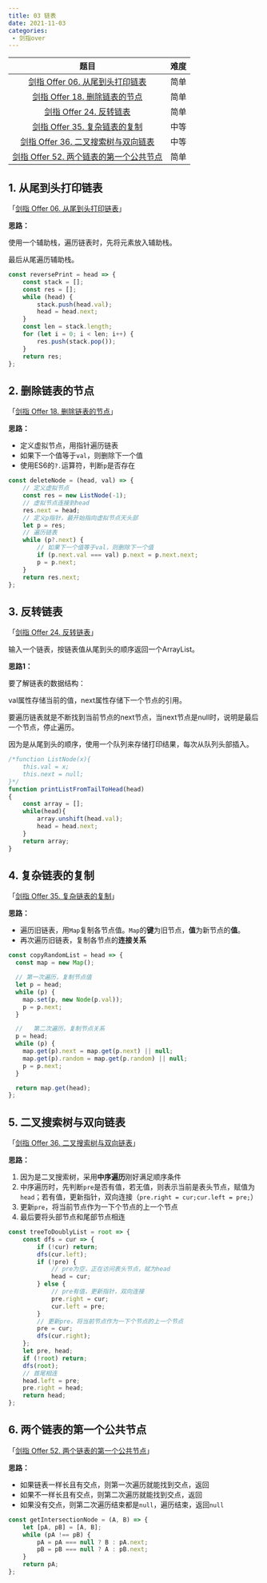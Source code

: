 ```yaml
---
title: 03 链表
date: 2021-11-03
categories: 
 - 剑指over
---
```


|                             题目                             | 难度  |
| :----------------------------------------------------------: | :---: |
| [剑指 Offer 06. 从尾到头打印链表](https://leetcode-cn.com/problems/cong-wei-dao-tou-da-yin-lian-biao-lcof/) | 简单  |
| [剑指 Offer 18. 删除链表的节点](https://leetcode-cn.com/problems/shan-chu-lian-biao-de-jie-dian-lcof/) |  简单     |
| [剑指 Offer 24. 反转链表](https://leetcode-cn.com/problems/fan-zhuan-lian-biao-lcof/) | 简单  |
| [剑指 Offer 35. 复杂链表的复制](https://leetcode-cn.com/problems/fu-za-lian-biao-de-fu-zhi-lcof/) | 中等  |
| [剑指 Offer 36. 二叉搜索树与双向链表](https://leetcode-cn.com/problems/er-cha-sou-suo-shu-yu-shuang-xiang-lian-biao-lcof/) | 中等 |
| [剑指 Offer 52. 两个链表的第一个公共节点](https://leetcode-cn.com/problems/liang-ge-lian-biao-de-di-yi-ge-gong-gong-jie-dian-lcof/) | 简单  |

## 1. 从尾到头打印链表

「[剑指 Offer 06. 从尾到头打印链表](https://leetcode-cn.com/problems/cong-wei-dao-tou-da-yin-lian-biao-lcof/)」

**思路：**

使用一个辅助栈，遍历链表时，先将元素放入辅助栈。

最后从尾遍历辅助栈。


```javascript
const reversePrint = head => {
    const stack = [];
    const res = [];
    while (head) {
        stack.push(head.val);
        head = head.next;
    }
    const len = stack.length;
    for (let i = 0; i < len; i++) {
        res.push(stack.pop());
    }
    return res;
};
```

## 2. 删除链表的节点

「[剑指 Offer 18. 删除链表的节点](https://leetcode-cn.com/problems/shan-chu-lian-biao-de-jie-dian-lcof/)」

**思路：**

- 定义虚拟节点，用指针遍历链表
- 如果下一个值等于`val`，则删除下一个值
- 使用ES6的`?.`运算符，判断`p`是否存在


```javascript
const deleteNode = (head, val) => {
    // 定义虚拟节点
    const res = new ListNode(-1);
    // 虚拟节点连接到head
    res.next = head;
    // 定义p指针，最开始指向虚拟节点天头部
    let p = res;
    // 遍历链表
    while (p?.next) {
        // 如果下一个值等于val，则删除下一个值
        if (p.next.val === val) p.next = p.next.next;
        p = p.next;
    }
    return res.next;
};
```

## 3. 反转链表

「[剑指 Offer 24. 反转链表](https://leetcode-cn.com/problems/fan-zhuan-lian-biao-lcof/)」

输入一个链表，按链表值从尾到头的顺序返回一个ArrayList。

**思路1：**

要了解链表的数据结构：

val属性存储当前的值，next属性存储下一个节点的引用。

要遍历链表就是不断找到当前节点的next节点，当next节点是null时，说明是最后一个节点，停止遍历。

因为是从尾到头的顺序，使用一个队列来存储打印结果，每次从队列头部插入。

```javascript
/*function ListNode(x){
    this.val = x;
    this.next = null;
}*/
function printListFromTailToHead(head)
{
    const array = [];
    while(head){
        array.unshift(head.val);
        head = head.next;
    }
    return array;
}

```



## 4. 复杂链表的复制

「[剑指 Offer 35. 复杂链表的复制](https://leetcode-cn.com/problems/fu-za-lian-biao-de-fu-zhi-lcof/)」

**思路：**

- 遍历旧链表，用`Map`复制各节点值。`Map`的**键**为旧节点，**值**为新节点的**值**。
- 再次遍历旧链表，复制各节点的**连接关系**


```javascript
const copyRandomList = head => {
  const map = new Map();

  // 第一次遍历，复制节点值
  let p = head;
  while (p) {
    map.set(p, new Node(p.val));
    p = p.next;
  }

  //   第二次遍历，复制节点关系
  p = head;
  while (p) {
    map.get(p).next = map.get(p.next) || null;
    map.get(p).random = map.get(p.random) || null;
    p = p.next;
  }

  return map.get(head);
};
```

## 5. 二叉搜索树与双向链表

「[剑指 Offer 36. 二叉搜索树与双向链表](https://leetcode-cn.com/problems/er-cha-sou-suo-shu-yu-shuang-xiang-lian-biao-lcof/)」

**思路：**

1. 因为是二叉搜索树，采用**中序遍历**刚好满足顺序条件
2. 中序遍历时，先判断`pre`是否有值，若无值，则表示当前是表头节点，赋值为`head`；若有值，更新指针，双向连接（`pre.right = cur;cur.left = pre;`）
3. 更新`pre`，将当前节点作为一下个节点的上一个节点
4. 最后要将头部节点和尾部节点相连


```javascript
const treeToDoublyList = root => {
    const dfs = cur => {
        if (!cur) return;
        dfs(cur.left);
        if (!pre) {
            // pre为空，正在访问表头节点，赋为head
            head = cur;
        } else {
            // pre有值，更新指针，双向连接
            pre.right = cur;
            cur.left = pre;
        }
        // 更新pre，将当前节点作为一下个节点的上一个节点
        pre = cur;
        dfs(cur.right);
    };
    let pre, head;
    if (!root) return;
    dfs(root);
    // 首尾相连
    head.left = pre;
    pre.right = head;
    return head;
};
```

## 6. 两个链表的第一个公共节点

「[剑指 Offer 52. 两个链表的第一个公共节点](https://leetcode-cn.com/problems/liang-ge-lian-biao-de-di-yi-ge-gong-gong-jie-dian-lcof/)」

**思路：**

- 如果链表一样长且有交点，则第一次遍历就能找到交点，返回
- 如果不一样长且有交点，则第二次遍历就能找到交点，返回
- 如果没有交点，则第二次遍历结束都是`null`，遍历结束，返回`null`


```javascript
const getIntersectionNode = (A, B) => {
    let [pA, pB] = [A, B];
    while (pA !== pB) {
        pA = pA === null ? B : pA.next;
        pB = pB === null ? A : pB.next;
    }
    return pA;
};
```

